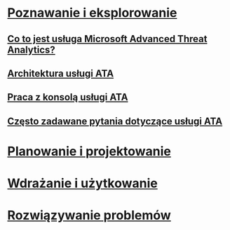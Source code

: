 # [Poznawanie i eksplorowanie](what-is-ata.md)
## [Co to jest usługa Microsoft Advanced Threat Analytics?](what-is-ata.md)
## [Architektura usługi ATA](ata-architecture.md)
## [Praca z konsolą usługi ATA](working-with-ata-console.md)
## [Często zadawane pytania dotyczące usługi ATA](ata-common-questions.md)
# [Planowanie i projektowanie](/advanced-threat-analytics/plan-design/ata-capacity-planning)
# [Wdrażanie i użytkowanie](/advanced-threat-analytics/deploy-use/install-ata)
# [Rozwiązywanie problemów](/advanced-threat-analytics/troubleshoot/troubleshooting-ata-using-logs)


<!--HONumber=Apr16_HO4-->



